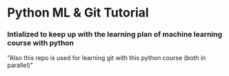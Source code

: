 # Python ML & Git Tutorial
### Intialized to keep up with the learning plan of machine learning course with python 
"Also this repo is used for learning git with this python course (both in parallel)" 
